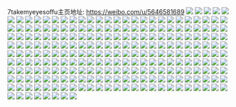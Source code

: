 7takemyeyesoffu主页地址: https://weibo.com/u/5646581689 
![](https://wx4.sinaimg.cn/mw2000/006a8tQdgy1h9g7oo96xmj30qm0hsn58.jpg) 
![](https://wx4.sinaimg.cn/mw2000/006a8tQdgy1h9g7oosedfj30wi1lstvl.jpg) 
![](https://wx4.sinaimg.cn/mw2000/006a8tQdgy1h9g7otea9jj36bk47s1la.jpg) 
![](https://wx4.sinaimg.cn/mw2000/006a8tQdgy1h9g7ouopyaj30mw0xytl5.jpg) 
![](https://wx4.sinaimg.cn/mw2000/006a8tQdgy1h9g7ov9u9cj312k1lsts7.jpg) 
![](https://wx4.sinaimg.cn/mw2000/006a8tQdgy1h9g7ovqva0j30ms0yedpo.jpg) 
![](https://wx4.sinaimg.cn/mw2000/006a8tQdgy1h9g7ozcia8j325337kkjn.jpg) 
![](https://wx4.sinaimg.cn/mw2000/006a8tQdgy1h9g7ph15itj30wi1lse3d.jpg) 
![](https://wx4.sinaimg.cn/mw2000/006a8tQdgy1h9g7q3gb2jj30mm0y84cz.jpg) 
![](https://wx4.sinaimg.cn/mw2000/006a8tQdgy1h9czc9ls2ij30wi1lsnlo.jpg) 
![](https://wx4.sinaimg.cn/mw2000/006a8tQdgy1h9czes6hazj30wi1lsh0y.jpg) 
![](https://wx4.sinaimg.cn/mw2000/006a8tQdgy1h9czbfcunnj32c0340npg.jpg) 
![](https://wx4.sinaimg.cn/mw2000/006a8tQdgy1h9czb2txd0j30wi1lse12.jpg) 
![](https://wx4.sinaimg.cn/mw2000/006a8tQdgy1h9czb263r7j30wi1lstsi.jpg) 
![](https://wx4.sinaimg.cn/mw2000/006a8tQdgy1h9czb3dal0j30wi13xwmb.jpg) 
![](https://wx4.sinaimg.cn/mw2000/006a8tQdgy1h9czb0tjtkj30wi1lsqoh.jpg) 
![](https://wx4.sinaimg.cn/mw2000/006a8tQdgy1h9czcgex80j30wi1ls4dv.jpg) 
![](https://wx4.sinaimg.cn/mw2000/006a8tQdgy1h9an66ytedj32c0340u0z.jpg) 
![](https://wx4.sinaimg.cn/mw2000/006a8tQdgy1h9an5t9u9jj32c0340b2c.jpg) 
![](https://wx4.sinaimg.cn/mw2000/006a8tQdgy1h9an62a3c7j32c0340u0z.jpg) 
![](https://wx4.sinaimg.cn/mw2000/006a8tQdgy1h8r09slu6ij30wi1lsdwh.jpg) 
![](https://wx4.sinaimg.cn/mw2000/006a8tQdgy1h8r0ahpa7gj32c03407wj.jpg) 
![](https://wx4.sinaimg.cn/mw2000/006a8tQdgy1h8r0arkj0tj30wi1lsqiu.jpg) 
![](https://wx4.sinaimg.cn/mw2000/006a8tQdgy1h8r09rm082j32c03404qs.jpg) 
![](https://wx4.sinaimg.cn/mw2000/006a8tQdgy1h8r09ntqwgj32c03404qt.jpg) 
![](https://wx4.sinaimg.cn/mw2000/006a8tQdgy1h8r09pp03bj32c03404qs.jpg) 
![](https://wx4.sinaimg.cn/mw2000/006a8tQdgy1h89gu6ytvoj31ls0wi7ha.jpg) 
![](https://wx4.sinaimg.cn/mw2000/006a8tQdgy1h89gu6b68ij32c03404qr.jpg) 
![](https://wx4.sinaimg.cn/mw2000/006a8tQdgy1h89gtwpjdgj31y01aodsb.jpg) 
![](https://wx4.sinaimg.cn/mw2000/006a8tQdgy1h89gu32aj0j32c03407wj.jpg) 
![](https://wx4.sinaimg.cn/mw2000/006a8tQdgy1h7z0z7gau9j32c0340e83.jpg) 
![](https://wx4.sinaimg.cn/mw2000/006a8tQdgy1h7vqqp9aw9j30wi1lsayv.jpg) 
![](https://wx4.sinaimg.cn/mw2000/006a8tQdgy1h7vqqu0vx0j31r0340e82.jpg) 
![](https://wx4.sinaimg.cn/mw2000/006a8tQdgy1h7vqrab3slj31r03401ky.jpg) 
![](https://wx4.sinaimg.cn/mw2000/006a8tQdgy1h7vqqrgd7yj30wi1lskdo.jpg) 
![](https://wx4.sinaimg.cn/mw2000/006a8tQdgy1h7nkctufhaj30wi1lsduc.jpg) 
![](https://wx4.sinaimg.cn/mw2000/006a8tQdgy1h7nkbj4hncj32c0340hdu.jpg) 
![](https://wx4.sinaimg.cn/mw2000/006a8tQdgy1h7nkblag3oj32c0340kjn.jpg) 
![](https://wx4.sinaimg.cn/mw2000/006a8tQdgy1h7nkcpyxvlj30wi1lsgwl.jpg) 
![](https://wx4.sinaimg.cn/mw2000/006a8tQdgy1h7nkbhy25cj32c0340e83.jpg) 
![](https://wx4.sinaimg.cn/mw2000/006a8tQdgy1h7nkcv466lj32c0340u0x.jpg) 
![](https://wx4.sinaimg.cn/mw2000/006a8tQdgy1h7nkbg4u8fj32c03404qs.jpg) 
![](https://wx4.sinaimg.cn/mw2000/006a8tQdgy1h7nkct0v8rj32c0340u10.jpg) 
![](https://wx4.sinaimg.cn/mw2000/006a8tQdgy1h7hpzbsx91j32c03404qt.jpg) 
![](https://wx4.sinaimg.cn/mw2000/006a8tQdgy1h7hpz4jor0j32c0340x6s.jpg) 
![](https://wx4.sinaimg.cn/mw2000/006a8tQdgy1h7hpzf0uf5j32c03404qt.jpg) 
![](https://wx4.sinaimg.cn/mw2000/006a8tQdgy1h7hpz8lx53j32c0340x6s.jpg) 
![](https://wx4.sinaimg.cn/mw2000/006a8tQdgy1h766lwazwnj32c03401kz.jpg) 
![](https://wx4.sinaimg.cn/mw2000/006a8tQdgy1h766kpxr78j32c03407ny.jpg) 
![](https://wx4.sinaimg.cn/mw2000/006a8tQdgy1h766kj45x3j32c0340ak4.jpg) 
![](https://wx4.sinaimg.cn/mw2000/006a8tQdgy1h766mmqzmcj32c03407wi.jpg) 
![](https://wx4.sinaimg.cn/mw2000/006a8tQdgy1h766kju5lxj30wi1lsjtd.jpg) 
![](https://wx4.sinaimg.cn/mw2000/006a8tQdgy1h766ko4z05j31r0340qc3.jpg) 
![](https://wx4.sinaimg.cn/mw2000/006a8tQdgy1h766kt2xsnj32c0340e81.jpg) 
![](https://wx4.sinaimg.cn/mw2000/006a8tQdgy1h766mlbwsvj31r0340n7d.jpg) 
![](https://wx4.sinaimg.cn/mw2000/006a8tQdgy1h766kmd5u9j32c0340npe.jpg) 
![](https://wx4.sinaimg.cn/mw2000/006a8tQdgy1h70co21cxej32c0340u10.jpg) 
![](https://wx4.sinaimg.cn/mw2000/006a8tQdgy1h70cn0bmj9j30wh12kdgj.jpg) 
![](https://wx4.sinaimg.cn/mw2000/006a8tQdgy1h70cn2nf9ej32c03407kh.jpg) 
![](https://wx4.sinaimg.cn/mw2000/006a8tQdgy1h70cmw3qi5j31r0340hdu.jpg) 
![](https://wx4.sinaimg.cn/mw2000/006a8tQdgy1h70cnit51lj32c0340npe.jpg) 
![](https://wx4.sinaimg.cn/mw2000/006a8tQdgy1h70cmtz63vj31r03404qr.jpg) 
![](https://wx4.sinaimg.cn/mw2000/006a8tQdgy1h70cmrr7j9j31r03404qq.jpg) 
![](https://wx4.sinaimg.cn/mw2000/006a8tQdgy1h70cnh0pqpj32c0340e82.jpg) 
![](https://wx4.sinaimg.cn/mw2000/006a8tQdgy1h70cmzpjp0j32c0340x6p.jpg) 
![](https://wx4.sinaimg.cn/mw2000/006a8tQdgy1h6py9pos32j32c0340h6u.jpg) 
![](https://wx4.sinaimg.cn/mw2000/006a8tQdgy1h6py9r0pb0j31r0340h01.jpg) 
![](https://wx4.sinaimg.cn/mw2000/006a8tQdgy1h6py9nspegj30u0140wk6.jpg) 
![](https://wx4.sinaimg.cn/mw2000/006a8tQdgy1h6py9rgmosj30u0140wi4.jpg) 
![](https://wx4.sinaimg.cn/mw2000/006a8tQdgy1h6py9t9js8j32c0340e84.jpg) 
![](https://wx4.sinaimg.cn/mw2000/006a8tQdgy1h6py9tzpvhj30vi1k0k9k.jpg) 
![](https://wx4.sinaimg.cn/mw2000/006a8tQdgy1h6py9wi0pkj30vi1k0h33.jpg) 
![](https://wx4.sinaimg.cn/mw2000/006a8tQdgy1h6py9wx7tnj30u0140ahf.jpg) 
![](https://wx4.sinaimg.cn/mw2000/006a8tQdgy1h6py9w0fonj32c0340npf.jpg) 
![](https://wx4.sinaimg.cn/mw2000/006a8tQdgy1h6hysv5jo6j31sc2dse82.jpg) 
![](https://wx4.sinaimg.cn/mw2000/006a8tQdgy1h6hysz5bg0j32c0340kjl.jpg) 
![](https://wx4.sinaimg.cn/mw2000/006a8tQdgy1h6hyt4qwlwj31sc2dse82.jpg) 
![](https://wx4.sinaimg.cn/mw2000/006a8tQdgy1h6hyssyxgfj32c03401l1.jpg) 
![](https://wx4.sinaimg.cn/mw2000/006a8tQdgy1h6fnz2y5cqj32c03401l0.jpg) 
![](https://wx4.sinaimg.cn/mw2000/006a8tQdgy1h69x6dffzoj30vi1k0wv6.jpg) 
![](https://wx4.sinaimg.cn/mw2000/006a8tQdgy1h69x6eail8j30u014047m.jpg) 
![](https://wx4.sinaimg.cn/mw2000/006a8tQdgy1h69x6f6jcaj30u0140n9s.jpg) 
![](https://wx4.sinaimg.cn/mw2000/006a8tQdgy1h69x6g0t2jj30u014042k.jpg) 
![](https://wx4.sinaimg.cn/mw2000/006a8tQdgy1h69x6hoggnj30u0140jyz.jpg) 
![](https://wx4.sinaimg.cn/mw2000/006a8tQdgy1h69x6jdj49j30vi1k04a8.jpg) 
![](https://wx4.sinaimg.cn/mw2000/006a8tQdgy1h69x6k683oj30u01407fj.jpg) 
![](https://wx4.sinaimg.cn/mw2000/006a8tQdgy1h69x6liy8mj30u0140wqy.jpg) 
![](https://wx4.sinaimg.cn/mw2000/006a8tQdgy1h69x6c9ruvj30vi1k0ahd.jpg) 
![](https://wx4.sinaimg.cn/mw2000/006a8tQdgy1h659sovi7xj32c0340qv9.jpg) 
![](https://wx4.sinaimg.cn/mw2000/006a8tQdgy1h659ss1b3rj31ls0wign8.jpg) 
![](https://wx4.sinaimg.cn/mw2000/006a8tQdgy1h659susc6zj30u0140n29.jpg) 
![](https://wx4.sinaimg.cn/mw2000/006a8tQdgy1h659sxfin8j31ls0wiq4f.jpg) 
![](https://wx4.sinaimg.cn/mw2000/006a8tQdgy1h659syrgiwj32c0340775.jpg) 
![](https://wx4.sinaimg.cn/mw2000/006a8tQdgy1h659szls4qj30wi1lsq4o.jpg) 
![](https://wx4.sinaimg.cn/mw2000/006a8tQdgy1h632lkt0xej30vi1k0gyf.jpg) 
![](https://wx4.sinaimg.cn/mw2000/006a8tQdgy1h632llyuvuj30vi1k0alf.jpg) 
![](https://wx4.sinaimg.cn/mw2000/006a8tQdgy1h632lnu5vzj30vi1k07di.jpg) 
![](https://wx4.sinaimg.cn/mw2000/006a8tQdgy1h632lk5cjaj30u0140qcq.jpg) 
![](https://wx4.sinaimg.cn/mw2000/006a8tQdgy1h632lr9wd6j30vi1k00zd.jpg) 
![](https://wx4.sinaimg.cn/mw2000/006a8tQdgy1h632ltjo1ij30vi1k03zt.jpg) 
![](https://wx4.sinaimg.cn/mw2000/006a8tQdly1h5q5qrrx5kj32c0340hdx.jpg) 
![](https://wx4.sinaimg.cn/mw2000/006a8tQdly1h5q5qpd4isj30wh0nswjz.jpg) 
![](https://wx4.sinaimg.cn/mw2000/006a8tQdly1h5i30wrj22j31sc2dsu0x.jpg) 
![](https://wx4.sinaimg.cn/mw2000/006a8tQdly1h5i30o9elij31sc2dsu0x.jpg) 
![](https://wx4.sinaimg.cn/mw2000/006a8tQdly1h5i30mlegyj31sc2dsx6p.jpg) 
![](https://wx4.sinaimg.cn/mw2000/006a8tQdly1h4zl5btcjtj32c0340kjo.jpg) 
![](https://wx4.sinaimg.cn/mw2000/006a8tQdly1h4zl5frhe8j32c0340e83.jpg) 
![](https://wx4.sinaimg.cn/mw2000/006a8tQdly1h4zl5783kxj30wi1lsqhg.jpg) 
![](https://wx4.sinaimg.cn/mw2000/006a8tQdly1h4h5pdiqn0j30zk1bee1c.jpg) 
![](https://wx4.sinaimg.cn/mw2000/006a8tQdly1h4h5pb579qj32c03404qr.jpg) 
![](https://wx4.sinaimg.cn/mw2000/006a8tQdly1h4h5pcp58dj31sc2ds7wi.jpg) 
![](https://wx4.sinaimg.cn/mw2000/006a8tQdly1h4fn8g2m0sj31sc1sckjl.jpg) 
![](https://wx4.sinaimg.cn/mw2000/006a8tQdly1h425ay1q86j30wi1lsqj5.jpg) 
![](https://wx4.sinaimg.cn/mw2000/006a8tQdly1h425atsvxrj31kw2dc1ky.jpg) 
![](https://wx4.sinaimg.cn/mw2000/006a8tQdly1h425ax8ljij31kw2dc7wi.jpg) 
![](https://wx4.sinaimg.cn/mw2000/006a8tQdly1h425ardl2bj31kw2dc1ky.jpg) 
![](https://wx4.sinaimg.cn/mw2000/006a8tQdly1h35sglujv7j30wi1lsql1.jpg) 
![](https://wx4.sinaimg.cn/mw2000/006a8tQdly1h35sgws7cpj32c03401kz.jpg) 
![](https://wx4.sinaimg.cn/mw2000/006a8tQdly1h35sgq3cmqj30wi1ls19s.jpg) 
![](https://wx4.sinaimg.cn/mw2000/006a8tQdly1h35sgpfil9j32c0340qv8.jpg) 
![](https://wx4.sinaimg.cn/mw2000/006a8tQdly1h35sgkr5coj31r0340as4.jpg) 
![](https://wx4.sinaimg.cn/mw2000/006a8tQdly1h2ohw6o92ij30wi1lsn7g.jpg) 
![](https://wx4.sinaimg.cn/mw2000/006a8tQdly1h2ohvbclu3j30wi1lsk6b.jpg) 
![](https://wx4.sinaimg.cn/mw2000/006a8tQdly1h2ohvi8fj8j30wi1lsasd.jpg) 
![](https://wx4.sinaimg.cn/mw2000/006a8tQdly1h2ohw5btkwj31kw1vb4qq.jpg) 
![](https://wx4.sinaimg.cn/mw2000/006a8tQdly1h2ohvxzk8wj31vb1kwe81.jpg) 
![](https://wx4.sinaimg.cn/mw2000/006a8tQdly1h2ohvk4l8rj30wi1lsnfu.jpg) 
![](https://wx4.sinaimg.cn/mw2000/006a8tQdly1h2ohwaaeggj30wi1ls7er.jpg) 
![](https://wx4.sinaimg.cn/mw2000/006a8tQdgy1h29fxtzfpdj30wi1lstn7.jpg) 
![](https://wx4.sinaimg.cn/mw2000/006a8tQdgy1h29fxsr104j31e6200kjl.jpg) 
![](https://wx4.sinaimg.cn/mw2000/006a8tQdgy1h29fxtc0jkj30wi1ls15n.jpg) 
![](https://wx4.sinaimg.cn/mw2000/006a8tQdgy1h0vpobet17j30wi1lse5b.jpg) 
![](https://wx4.sinaimg.cn/mw2000/006a8tQdgy1h0vpogs1xkj30wi1lshan.jpg) 
![](https://wx4.sinaimg.cn/mw2000/006a8tQdgy1h06bx6rilej30wi1lsk2k.jpg) 
![](https://wx4.sinaimg.cn/mw2000/006a8tQdgy1h06bx92552j32c02c0b2a.jpg) 
![](https://wx4.sinaimg.cn/mw2000/006a8tQdgy1h06bx4jsbwj31r0340qv6.jpg) 
![](https://wx4.sinaimg.cn/mw2000/006a8tQdgy1h06bx2zww4j31r03407wj.jpg) 
![](https://wx4.sinaimg.cn/mw2000/006a8tQdgy1h06bx69h0qj32c0340x6q.jpg) 
![](https://wx4.sinaimg.cn/mw2000/006a8tQdgy1h06bx7engdj30wi1lsnp1.jpg) 
![](https://wx4.sinaimg.cn/mw2000/006a8tQdgy1h06bx7tlwij30wi1lsqle.jpg) 
![](https://wx4.sinaimg.cn/mw2000/006a8tQdgy1h06bxawm9zj32c0340hdw.jpg) 
![](https://wx4.sinaimg.cn/mw2000/006a8tQdgy1h06bxbgdiuj30wi1lsk1d.jpg) 
![](https://wx4.sinaimg.cn/mw2000/006a8tQdgy1gztk081vi6j31kw1kwe81.jpg) 
![](https://wx4.sinaimg.cn/mw2000/006a8tQdgy1gztk1ipx07j30wi1lshdt.jpg) 
![](https://wx4.sinaimg.cn/mw2000/006a8tQdgy1gztk05ylr2j30wi1lsduf.jpg) 
![](https://wx4.sinaimg.cn/mw2000/006a8tQdgy1gztk2cl6kij30wi1ls4b0.jpg) 
![](https://wx4.sinaimg.cn/mw2000/006a8tQdgy1gztk1huruhj30wi1ls4qp.jpg) 
![](https://wx4.sinaimg.cn/mw2000/006a8tQdgy1gztk2cypa2j30wi1ls7j2.jpg) 
![](https://wx4.sinaimg.cn/mw2000/006a8tQdgy1gz6h9xxhyqj30w51c8e1n.jpg) 
![](https://wx4.sinaimg.cn/mw2000/006a8tQdgy1gz6h9yv0k0j30wi1lstk5.jpg) 
![](https://wx4.sinaimg.cn/mw2000/006a8tQdgy1gz6hawoq59j30wi1lswr1.jpg) 
![](https://wx4.sinaimg.cn/mw2000/006a8tQdgy1gz6h9yhiagj30wh1754af.jpg) 
![](https://wx4.sinaimg.cn/mw2000/006a8tQdgy1gygy3q3d2qj30wi1lsnfh.jpg) 
![](https://wx4.sinaimg.cn/mw2000/006a8tQdgy1gygy3oeo1qj30wi1lsh18.jpg) 
![](https://wx4.sinaimg.cn/mw2000/006a8tQdgy1gy7t1pa4rqj30wi1ls15y.jpg) 
![](https://wx4.sinaimg.cn/mw2000/006a8tQdgy1gy7t1pt1zuj30wi1lsavn.jpg) 
![](https://wx4.sinaimg.cn/mw2000/006a8tQdgy1gy7t1sm7b9j30wi1lsk3m.jpg) 
![](https://wx4.sinaimg.cn/mw2000/006a8tQdgy1gy7t1wb26tj32c02c01kz.jpg) 
![](https://wx4.sinaimg.cn/mw2000/006a8tQdgy1gy7t1omrmdj30wi1lsn4f.jpg) 
![](https://wx4.sinaimg.cn/mw2000/006a8tQdgy1gy7t1t632lj30wi1lsh2g.jpg) 
![](https://wx4.sinaimg.cn/mw2000/006a8tQdgy1gy7t1q9a2ej30wi1ls159.jpg) 
![](https://wx4.sinaimg.cn/mw2000/006a8tQdgy1gvzx9qb3f0j30n014wtcp.jpg) 
![](https://wx4.sinaimg.cn/mw2000/006a8tQdgy1gvzx9r19o2j30n014wgq3.jpg) 
![](https://wx4.sinaimg.cn/mw2000/006a8tQdgy1gvzx9qobnrj30n014wwhz.jpg) 
![](https://wx4.sinaimg.cn/mw2000/006a8tQdgy1gv5qepo45yj60u019149402.jpg) 
![](https://wx4.sinaimg.cn/mw2000/006a8tQdgy1gv5qfrx8n9j60u0140dk802.jpg) 
![](https://wx4.sinaimg.cn/mw2000/006a8tQdgy1gv5qeoq3lwj60u019145h02.jpg) 
![](https://wx4.sinaimg.cn/mw2000/006a8tQdgy1gv5qeq5imvj60u019112502.jpg) 
![](https://wx4.sinaimg.cn/mw2000/006a8tQdgy1gv5qg2qjoaj60n00rzad302.jpg) 
![](https://wx4.sinaimg.cn/mw2000/006a8tQdgy1gv5qfsk9zaj60u00u0wji02.jpg) 
![](https://wx4.sinaimg.cn/mw2000/006a8tQdgy1gts4fm2e5sj30n014wafy.jpg) 
![](https://wx4.sinaimg.cn/mw2000/006a8tQdgy1gts4fnr0hgj30n014wk96.jpg) 
![](https://wx4.sinaimg.cn/mw2000/006a8tQdgy1gts4fmw6p2j30n014wwkj.jpg) 
![](https://wx4.sinaimg.cn/mw2000/006a8tQdgy1gts4fpeb8hj30n014wk3e.jpg) 
![](https://wx4.sinaimg.cn/mw2000/006a8tQdgy1gts4fqiayqj30n00t9q9n.jpg) 
![](https://wx4.sinaimg.cn/mw2000/006a8tQdgy1gts4fs4qoyj30n014wkb9.jpg) 
![](https://wx4.sinaimg.cn/mw2000/006a8tQdgy1gts4fpyw8xj30n014wqan.jpg) 
![](https://wx4.sinaimg.cn/mw2000/006a8tQdgy1gts4fr0hlpj30u0140tew.jpg) 
![](https://wx4.sinaimg.cn/mw2000/006a8tQdgy1gts4fohl6qj30n014wai8.jpg) 
![](https://wx4.sinaimg.cn/mw2000/006a8tQdgy1gqrgchxggpj30ru15skjm.jpg) 
![](https://wx4.sinaimg.cn/mw2000/006a8tQdgy1gqrgcrj2y8j31r0340b1a.jpg) 
![](https://wx4.sinaimg.cn/mw2000/006a8tQdgy1gqrgcnwkz7j30n00yinpd.jpg) 
![](https://wx4.sinaimg.cn/mw2000/006a8tQdgy1gqrgceydhhj31r0340kjm.jpg) 
![](https://wx4.sinaimg.cn/mw2000/006a8tQdgy1gqrgck2jjkj31r0340b29.jpg) 
![](https://wx4.sinaimg.cn/mw2000/006a8tQdgy1gqrgcqjllsj31r0340hat.jpg) 
![](https://wx4.sinaimg.cn/mw2000/006a8tQdgy1gqrgcosx66j30n00yinpd.jpg) 
![](https://wx4.sinaimg.cn/mw2000/006a8tQdgy1gqrgcm9xh8j32c0340e7c.jpg) 
![](https://wx4.sinaimg.cn/mw2000/006a8tQdgy1gqrgcplkeoj30n014w7c1.jpg) 
![](https://wx4.sinaimg.cn/mw2000/006a8tQdly1gm8h3zqvjrj30u01hch2p.jpg) 
![](https://wx4.sinaimg.cn/mw2000/006a8tQdly1gm8h3x40xfj32c02c04op.jpg) 
![](https://wx4.sinaimg.cn/mw2000/006a8tQdly1gm8h48kzclj30vc15sqp2.jpg) 
![](https://wx4.sinaimg.cn/mw2000/006a8tQdly1gm8h4a37djj30vc15stnv.jpg) 
![](https://wx4.sinaimg.cn/mw2000/006a8tQdly1gm8h3zb19pj30n00n0jww.jpg) 
![](https://wx4.sinaimg.cn/mw2000/006a8tQdly1gm8h47nbjbj322o3401kx.jpg) 
![](https://wx4.sinaimg.cn/mw2000/006a8tQdly1gm8h43hx3jj31sc2dsnpd.jpg) 
![](https://wx4.sinaimg.cn/mw2000/006a8tQdly1gm8h45mk4oj32c02c04gt.jpg) 
![](https://wx4.sinaimg.cn/mw2000/006a8tQdly1gm8h41yaepj30n014wti0.jpg) 
![](https://wx4.sinaimg.cn/mw2000/006a8tQdly1gleijva8knj30n00mnjxp.jpg) 
![](https://wx4.sinaimg.cn/mw2000/006a8tQdly1gleij43f9vj33401r07wh.jpg) 
![](https://wx4.sinaimg.cn/mw2000/006a8tQdly1gleijvzxl6j30n00muq8w.jpg) 
![](https://wx4.sinaimg.cn/mw2000/006a8tQdly1gleij097lvj32c02c0kjl.jpg) 
![](https://wx4.sinaimg.cn/mw2000/006a8tQdly1gleijjr2l9j33401r0b29.jpg) 
![](https://wx4.sinaimg.cn/mw2000/006a8tQdly1gleijb385cj32c02c0x6q.jpg) 
![](https://wx4.sinaimg.cn/mw2000/006a8tQdly1gleijd2ddjj32c02c04oi.jpg) 
![](https://wx4.sinaimg.cn/mw2000/006a8tQdly1gleiiusxyij32c02c0e81.jpg) 
![](https://wx4.sinaimg.cn/mw2000/006a8tQdly1gleijg7u7qj32c02c07wh.jpg) 
![](https://wx4.sinaimg.cn/mw2000/006a8tQdly1gleijpmzohj32c02c0e81.jpg) 
![](https://wx4.sinaimg.cn/mw2000/006a8tQdly1gleijtixbuj32c02c04qp.jpg) 
![](https://wx4.sinaimg.cn/mw2000/006a8tQdly1gjq42lffy2j30vc15sk74.jpg) 
![](https://wx4.sinaimg.cn/mw2000/006a8tQdly1gjq42p6gv1j33402c0x3h.jpg) 
![](https://wx4.sinaimg.cn/mw2000/006a8tQdly1gjq42mh91uj30vc15sdtf.jpg) 
![](https://wx4.sinaimg.cn/mw2000/006a8tQdly1gjq42rjs9jj33402c0npf.jpg) 
![](https://wx4.sinaimg.cn/mw2000/006a8tQdly1gjq42kok5pj32c02c04qr.jpg) 
![](https://wx4.sinaimg.cn/mw2000/006a8tQdly1gjq42tcx2hj33402c0e83.jpg) 
![](https://wx4.sinaimg.cn/mw2000/006a8tQdly1gjq42n637pj30vc15s4eo.jpg) 
![](https://wx4.sinaimg.cn/mw2000/006a8tQdly1gjq42o5zdvj32c02c0qbs.jpg) 
![](https://wx4.sinaimg.cn/mw2000/006a8tQdly1gjq42luwkyj30vc15saoy.jpg) 
![](https://wx4.sinaimg.cn/mw2000/006a8tQdgy1giqi9q8i4ej30p21dsqjq.jpg) 
![](https://wx4.sinaimg.cn/mw2000/006a8tQdgy1giqi9sgeb5j32c02c04qg.jpg) 
![](https://wx4.sinaimg.cn/mw2000/006a8tQdgy1giqi9re66wj30vc0vck5d.jpg) 
![](https://wx4.sinaimg.cn/mw2000/006a8tQdgy1giqi9pi2fvj31a84xq7wi.jpg) 
![](https://wx4.sinaimg.cn/mw2000/006a8tQdgy1giqi9mzrhzj31ot3r6kjm.jpg) 
![](https://wx4.sinaimg.cn/mw2000/006a8tQdgy1giqi9o42n7j31o43squ0x.jpg) 
![](https://wx4.sinaimg.cn/mw2000/006a8tQdgy1giqi9qsyguj30vc0vcdu7.jpg) 
![](https://wx4.sinaimg.cn/mw2000/006a8tQdgy1giqi9lg8zmj32c02c0b2a.jpg) 
![](https://wx4.sinaimg.cn/mw2000/006a8tQdgy1giqi9rtfsuj30vc0vcdtx.jpg) 
![](https://wx4.sinaimg.cn/mw2000/006a8tQdly1gilx3lgd06j33402c0e82.jpg) 
![](https://wx4.sinaimg.cn/mw2000/006a8tQdly1gilx3q16n4j322o340e81.jpg) 
![](https://wx4.sinaimg.cn/mw2000/006a8tQdly1gilx75o809j31jk1jkkjj.jpg) 
![](https://wx4.sinaimg.cn/mw2000/006a8tQdly1gilx3g4fg7j33344moqv9.jpg) 
![](https://wx4.sinaimg.cn/mw2000/006a8tQdly1gilx36d50qj30n02vie81.jpg) 
![](https://wx4.sinaimg.cn/mw2000/006a8tQdly1gilx7b726gj32213317wi.jpg) 
![](https://wx4.sinaimg.cn/mw2000/006a8tQdly1gilx3tuuq9j30vc15s4hq.jpg) 
![](https://wx4.sinaimg.cn/mw2000/006a8tQdly1gilx3o7slpj32c0340kjl.jpg) 
![](https://wx4.sinaimg.cn/mw2000/006a8tQdly1gilx3rq4bzj322o340b29.jpg) 
![](https://wx4.sinaimg.cn/mw2000/006a8tQdly1gilx38vk1cj30n01r91dz.jpg) 
![](https://wx4.sinaimg.cn/mw2000/006a8tQdly1gilx76voz7j30n02cc1et.jpg) 
![](https://wx4.sinaimg.cn/mw2000/006a8tQdly1gilxai0l4yj32c0340npf.jpg) 

